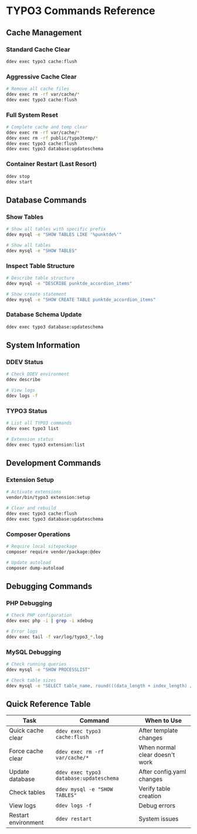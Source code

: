 # TYPO3 Commands Reference

## Cache Management

### Standard Cache Clear
```bash
ddev exec typo3 cache:flush
```

### Aggressive Cache Clear
```bash
# Remove all cache files
ddev exec rm -rf var/cache/*
ddev exec typo3 cache:flush
```

### Full System Reset
```bash
# Complete cache and temp clear
ddev exec rm -rf var/cache/*
ddev exec rm -rf public/typo3temp/*
ddev exec typo3 cache:flush
ddev exec typo3 database:updateschema
```

### Container Restart (Last Resort)
```bash
ddev stop
ddev start
```

## Database Commands

### Show Tables
```bash
# Show all tables with specific prefix
ddev mysql -e "SHOW TABLES LIKE '%punktde%'"

# Show all tables
ddev mysql -e "SHOW TABLES"
```

### Inspect Table Structure
```bash
# Describe table structure
ddev mysql -e "DESCRIBE punktde_accordion_items"

# Show create statement
ddev mysql -e "SHOW CREATE TABLE punktde_accordion_items"
```

### Database Schema Update
```bash
ddev exec typo3 database:updateschema
```

## System Information

### DDEV Status
```bash
# Check DDEV environment
ddev describe

# View logs
ddev logs -f
```

### TYPO3 Status
```bash
# List all TYPO3 commands
ddev exec typo3 list

# Extension status
ddev exec typo3 extension:list
```

## Development Commands

### Extension Setup
```bash
# Activate extensions
vendor/bin/typo3 extension:setup

# Clear and rebuild
ddev exec typo3 cache:flush
ddev exec typo3 database:updateschema
```

### Composer Operations
```bash
# Require local sitepackage
composer require vendor/package:@dev

# Update autoload
composer dump-autoload
```

## Debugging Commands

### PHP Debugging
```bash
# Check PHP configuration
ddev exec php -i | grep -i xdebug

# Error logs
ddev exec tail -f var/log/typo3_*.log
```

### MySQL Debugging
```bash
# Check running queries
ddev mysql -e "SHOW PROCESSLIST"

# Check table sizes
ddev mysql -e "SELECT table_name, round(((data_length + index_length) / 1024 / 1024), 2) AS 'Size (MB)' FROM information_schema.TABLES WHERE table_schema = 'db' ORDER BY (data_length + index_length) DESC"
```

## Quick Reference Table

| Task | Command | When to Use |
|------|---------|-------------|
| Quick cache clear | `ddev exec typo3 cache:flush` | After template changes |
| Force cache clear | `ddev exec rm -rf var/cache/*` | When normal clear doesn't work |
| Update database | `ddev exec typo3 database:updateschema` | After config.yaml changes |
| Check tables | `ddev mysql -e "SHOW TABLES"` | Verify table creation |
| View logs | `ddev logs -f` | Debug errors |
| Restart environment | `ddev restart` | System issues |